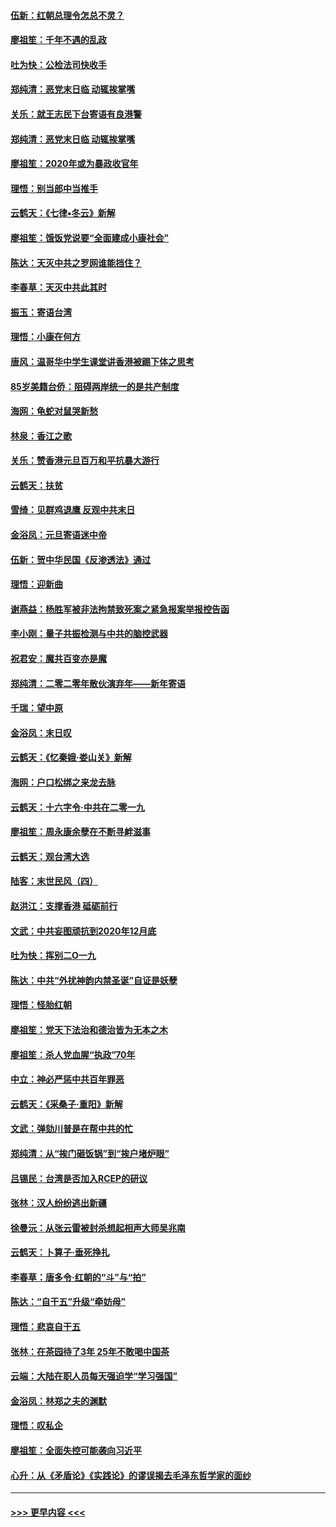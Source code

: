#### [伍新：红朝总理令怎总不灵？](../pages/nsc993/n11770813.md?t=01062244) 
#### [廖祖笙：千年不遇的乱政](../pages/nsc993/n11770373.md?t=01062244) 
#### [吐为快：公检法司快收手](../pages/nsc993/n11770359.md?t=01062244) 
#### [郑纯清：恶党末日临 动辄挨掌嘴](../pages/nsc993/n11769912.md?t=01062244) 
#### [关乐：就王志民下台寄语有良港警](../pages/nsc993/n11769903.md?t=01062244) 
#### [郑纯清：恶党末日临 动辄挨掌嘴](../pages/nsc993/n11769356.md?t=01062244) 
#### [廖祖笙：2020年或为暴政收官年](../pages/nsc993/n11768216.md?t=01062244) 
#### [理悟：别当郎中当推手](../pages/nsc993/n11768243.md?t=01062244) 
#### [云鹤天：《七律▪冬云》新解](../pages/nsc993/n11768204.md?t=01062244) 
#### [廖祖笙：饿饭党说要“全面建成小康社会”](../pages/nsc993/n11767482.md?t=01062244) 
#### [陈达：天灭中共之罗网谁能挡住？](../pages/nsc993/n11767465.md?t=01062244) 
#### [李春草：天灭中共此其时](../pages/nsc993/n11767452.md?t=01062244) 
#### [振玉：寄语台湾](../pages/nsc993/n11767432.md?t=01062244) 
#### [理悟：小康在何方](../pages/nsc993/n11767394.md?t=01062244) 
#### [唐风：温哥华中学生课堂讲香港被踢下体之思考](../pages/nsc993/n11766848.md?t=01062244) 
#### [85岁美籍台侨：阻碍两岸统一的是共产制度](../pages/nsc993/n11765043.md?t=01062244) 
#### [海网：龟蛇对鼠哭新愁](../pages/nsc993/n11764895.md?t=01062244) 
#### [林泉：香江之歌](../pages/nsc993/n11764415.md?t=01062244) 
#### [关乐：赞香港元旦百万和平抗暴大游行](../pages/nsc993/n11764382.md?t=01062244) 
#### [云鹤天：扶贫](../pages/nsc993/n11764245.md?t=01062244) 
#### [雪绮：见群鸡退鹰  反观中共末日](../pages/nsc993/n11762112.md?t=01062244) 
#### [金浴凤：元旦寄语迷中帝](../pages/nsc993/n11761788.md?t=01062244) 
#### [伍新：贺中华民国《反渗透法》通过](../pages/nsc993/n11761994.md?t=01062244) 
#### [理悟：迎新曲](../pages/nsc993/n11761152.md?t=01062244) 
#### [谢燕益：杨胜军被非法拘禁致死案之紧急报案举报控告函](../pages/nsc993/n11756134.md?t=01062244) 
#### [李小刚：量子共振检测与中共的脑控武器](../pages/nsc993/n11754518.md?t=01062244) 
#### [祝君安：魔共百变亦是魔](../pages/nsc993/n11754469.md?t=01062244) 
#### [郑纯清：二零二零年散伙演弃年——新年寄语](../pages/nsc993/n11754195.md?t=01062244) 
#### [千瑞：望中原](../pages/nsc993/n11754159.md?t=01062244) 
#### [金浴凤：末日叹](../pages/nsc993/n11752359.md?t=01062244) 
#### [云鹤天：《忆秦娥‧娄山关》新解](../pages/nsc993/n11752348.md?t=01062244) 
#### [海网：户口松绑之来龙去脉](../pages/nsc993/n11752328.md?t=01062244) 
#### [云鹤天：十六字令‧中共在二零一九](../pages/nsc993/n11752305.md?t=01062244) 
#### [廖祖笙：周永康余孽在不断寻衅滋事](../pages/nsc993/n11751013.md?t=01062244) 
#### [云鹤天：观台湾大选](../pages/nsc993/n11751007.md?t=01062244) 
#### [陆客：末世民风（四）](../pages/nsc993/n11749203.md?t=01062244) 
#### [赵洪江：支撑香港 砥砺前行](../pages/nsc993/n11748482.md?t=01062244) 
#### [文武：中共妄图顽抗到2020年12月底](../pages/nsc993/n11748446.md?t=01062244) 
#### [吐为快：挥别二O一九](../pages/nsc993/n11748411.md?t=01062244) 
#### [陈达：中共“外扰神韵内禁圣诞”自证是妖孽](../pages/nsc993/n11748226.md?t=01062244) 
#### [理悟：怪胎红朝](../pages/nsc993/n11748206.md?t=01062244) 
#### [廖祖笙：党天下法治和德治皆为无本之木](../pages/nsc993/n11748135.md?t=01062244) 
#### [廖祖笙：杀人党血腥“执政”70年](../pages/nsc993/n11745144.md?t=01062244) 
#### [中立：神必严惩中共百年罪恶](../pages/nsc993/n11744970.md?t=01062244) 
#### [云鹤天：《采桑子‧重阳》新解](../pages/nsc993/n11744948.md?t=01062244) 
#### [文武：弹劾川普是在帮中共的忙](../pages/nsc993/n11744758.md?t=01062244) 
#### [郑纯清：从“挨门砸饭锅”到“挨户堵炉眼”](../pages/nsc993/n11744745.md?t=01062244) 
#### [吕锡民：台湾是否加入RCEP的研议](../pages/nsc993/n11744701.md?t=01062244) 
#### [张林：汉人纷纷逃出新疆](../pages/nsc993/n11743530.md?t=01062244) 
#### [徐曼沅：从张云雷被封杀想起相声大师吴兆南](../pages/nsc993/n11741816.md?t=01062244) 
#### [云鹤天：卜算子‧垂死挣扎](../pages/nsc993/n11739956.md?t=01062244) 
#### [李春草：唐多令‧红朝的“斗”与“拍”](../pages/nsc993/n11739830.md?t=01062244) 
#### [陈达：“自干五”升级“牵妨母”](../pages/nsc993/n11739724.md?t=01062244) 
#### [理悟：悲哀自干五](../pages/nsc993/n11739547.md?t=01062244) 
#### [张林：在茶园待了3年 25年不敢喝中国茶](../pages/nsc993/n11739240.md?t=01062244) 
#### [云端：大陆在职人员每天强迫学“学习强国”](../pages/nsc993/n11738735.md?t=01062244) 
#### [金浴凤：林郑之夫的渊默](../pages/nsc993/n11737735.md?t=01062244) 
#### [理悟：叹私企](../pages/nsc993/n11737715.md?t=01062244) 
#### [廖祖笙：全面失控可能袭向习近平](../pages/nsc993/n11737704.md?t=01062244) 
#### [心升：从《矛盾论》《实践论》的谬误揭去毛泽东哲学家的面纱](../pages/nsc993/n11736962.md?t=01062244) 

----
#### [ >>> 更早内容 <<< ](../indexes/nsc993-earlier.md)

